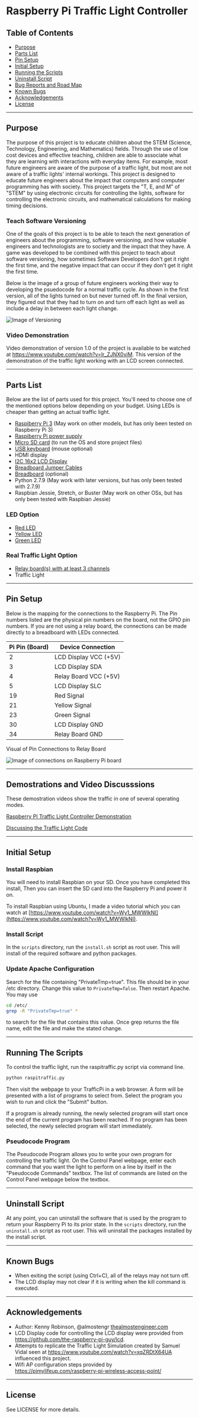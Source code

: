 # Raspberry Pi Traffic Light Controller

## Table of Contents

* [Purpose](#purpose)
* [Parts List](#parts-list)
* [Pin Setup](#pin-setup)
* [Initial Setup](#initial-setup)
* [Running the Scripts](#running-the-scripts)
* [Uninstall Script](#uninstall-script)
* [Bug Reports and Road Map](#bug-reports-and-road-map)
* [Known Bugs](#known-bugs)
* [Acknowledgements](#acknowledgements)
* [License](#license)

----

## Purpose 

The purpose of this project is to educate children about the STEM (Science, Technology, 
Engineering, and Mathematics) fields. Through the use of low cost devices and effective 
teaching, children are able to associate what they are learning with interactions with 
everyday items. For example, most future engineers are aware of the purpose of a traffic light, 
but most are not aware of a traffic lights' internal workings. This project is designed 
to educate future engineers about the impact that computers and computer programming has with
society. This project targets the "T, E, and M" of "STEM" by using electronic circuits 
for controlling the lights, software for controlling the electronic circuits, and 
mathematical calculations for making timing decisions.

### Teach Software Versioning

One of the goals of this project is to be able to teach the next generation of 
engineers about the programming, software versioning, and how valuable engineers and 
technologists are to society and the impact that they have. 
A game was developed to be combined with this project to teach about software versioning,
how sometimes Software Developers don't get it right the first time, and the 
negative impact that can occur if they don't get it right the first time. 

Below is the image of a group of future engineers working their way to developing the 
psuedocode for a normal traffic cycle. As shown in the first version, all of the lights turned
on but never turned off.  In the final version, they figured out that they had to turn on 
and turn off each light as well as include a delay in between each light change. 

![Image of Versioning](https://raw.githubusercontent.com/almostengr/raspitraffic-stem/master/docs/versioning.jpg)

### Video Demonstration

Video demonstration of version 1.0 of the project is available to be watched at 
<a href="https://www.youtube.com/watch?v=lr_ZJNX0viM" target="_blank">https://www.youtube.com/watch?v=lr_ZJNX0viM</a>. 
This version of the demonstration of the traffic light working 
with an LCD screen connected.

----

## Parts List

Below are the list of parts used for this project. You'll need to choose one of 
the mentioned options below depending on your budget. Using LEDs is cheaper than 
getting an actual traffic light.

* <a href="https://www.amazon.com/gp/product/B01CD5VC92/ref=as_li_tl?ie=UTF8&camp=1789&creative=9325&creativeASIN=B01CD5VC92&linkCode=as2&tag=almostengr-20&linkId=b25e1b38c2c187404a50b967837af72b" target="_blank">Raspiberry Pi 3</a> (May work on other models, but has only been tested on Raspberry Pi 3)
* <a href="https://www.amazon.com/gp/product/B00MARDJZ4/ref=as_li_tl?ie=UTF8&tag=almostengr-20&camp=1789&creative=9325&linkCode=as2&creativeASIN=B00MARDJZ4&linkId=d8a07d1f200ba168b5fd5a49d4bb8afa" target="_blank">Raspiberry Pi power supply</a>
* <a href="https://amzn.to/2IcYREu" target="_blank">Micro SD card</a> (to run the OS and store project files)
* <a href="https://amzn.to/2tfNnpE" target="_blank">USB keyboard</a> (mouse optional)
* HDMI display
* <a href="https://www.amazon.com/gp/product/B07D83DY17/ref=as_li_tl?ie=UTF8&tag=almostengr-20&camp=1789&creative=9325&linkCode=as2&creativeASIN=B07D83DY17&linkId=e283038ab1f79e840b5d893586a38e19" target="_blank">I2C 16x2 LCD Display</a>
* <a href="https://www.amazon.com/gp/product/B07GD2BWPY/ref=as_li_tl?ie=UTF8&tag=almostengr-20&camp=1789&creative=9325&linkCode=as2&creativeASIN=B07GD2BWPY&linkId=c3042114933e20a073b88c0947756efd" target="_blank">Breadboard Jumper Cables</a>
* <a href="https://www.amazon.com/gp/product/B01EV6LJ7G/ref=as_li_tl?ie=UTF8&tag=almostengr-20&camp=1789&creative=9325&linkCode=as2&creativeASIN=B01EV6LJ7G&linkId=d6d36ad3de7629f3e963d620893c4ee3" target="_blank">Breadboard</a> (optional)
* Python 2.7.9 (May work with later versions, but has only been tested with 2.7.9)
* Raspbian Jessie, Stretch, or Buster (May work on other OSs, but has only been tested with Raspbian Jessie)

### LED Option

* <a href="https://www.amazon.com/gp/product/B0765NKCZ4/ref=as_li_tl?ie=UTF8&tag=almostengr-20&camp=1789&creative=9325&linkCode=as2&creativeASIN=B0765NKCZ4&linkId=0beb817f2435922b5666155b94430ecc" target="_blank">Red LED</a>
* <a href="https://www.amazon.com/gp/product/B0765NKCZ4/ref=as_li_tl?ie=UTF8&tag=almostengr-20&camp=1789&creative=9325&linkCode=as2&creativeASIN=B0765NKCZ4&linkId=0beb817f2435922b5666155b94430ecc" target="_blank">Yellow LED</a>
* <a href="https://www.amazon.com/gp/product/B0765NKCZ4/ref=as_li_tl?ie=UTF8&tag=almostengr-20&camp=1789&creative=9325&linkCode=as2&creativeASIN=B0765NKCZ4&linkId=0beb817f2435922b5666155b94430ecc" target="_blank">Green LED</a>

### Real Traffic Light Option

* <a href="https://www.amazon.com/gp/product/B00KTEN3TM/ref=as_li_tl?ie=UTF8&tag=almostengr-20&camp=1789&creative=9325&linkCode=as2&creativeASIN=B00KTEN3TM&linkId=1178d5b941f8f41f5bc23fc6da317cf0" target="_blank">Relay board(s) with at least 3 channels</a>
* Traffic Light

----

## Pin Setup

Below is the mapping for the connections to the Raspberry Pi. The Pin numbers
listed are the physical pin numbers on the board, not the GPIO pin numbers. If 
you are not using a relay board, the connections can be made directly to a 
breadboard with LEDs connected.

Pi Pin (Board) | Device Connection
-------------- | -----------------
2 | LCD Display VCC (+5V)
3 | LCD Display SDA
4 | Relay Board VCC (+5V)
5 | LCD Display SLC
19 | Red Signal
21 | Yellow Signal
23 | Green Signal
30 | LCD Display GND
34 | Relay Board GND

Visual of Pin Connections to Relay Board

![Image of connections on Raspberry Pi board](https://raw.githubusercontent.com/almostengr/raspitraffic-stem/master/docs/circuitry.jpg)

----

## Demostrations and Video Discusssions 

These demostration videos show the traffic in one of several operating modes. 

[Raspberry PI Traffic Light Controller Demonstration](https://www.youtube.com/watch?v=lr_ZJNX0viM)

[Discussing the Traffic Light Code](https://www.youtube.com/watch?v=ZyBnWOX3wGE)

----

## Initial Setup

### Install Raspbian 

You will need to install Raspbian on your SD. Once you have completed this install, 
Then you can insert the SD card into the Raspberry Pi and power it on. 

To install Raspbian using Ubuntu, I made a video tutorial which you can watch 
at [https://www.youtube.com/watch?v=Wy1_MWWlkNI](https://www.youtube.com/watch?v=Wy1_MWWlkNI).

### Install Script

In the ```scripts``` directory, run the ```install.sh``` script 
as root user. This will install of the required software and python packages.

### Update Apache Configuration

Search for the file containing "PrivateTmp=true". This file should be in your /etc
directory. Change this value to ```PrivateTmp=false```. Then restart Apache.
You may use 

```sh
cd /etc/
grep -R "PrivateTmp=true" *
```

to search for the file that contains this value. Once grep returns the file name, 
edit the file and make the stated change.

----

## Running The Scripts

To control the traffic light, run the raspitraffic.py script via command line.

```sh
python raspitraffic.py
```

Then visit the webpage to your TrafficPi in a web browser. A form will be 
presented with a list of programs to select from. Select the program you wish to 
run and click the "Submit" button. 

If a program is already running, the newly selected program will start once the end of 
the current program has been reached. If no program has been selected, the newly 
selected program will start immediately.

### Pseudocode Program

The Pseudocode Program allows you to write your own program for controlling the traffic 
light. On the Control Panel webpage, enter each command that you want the light
to perform on a line by itself in the "Pseudocode Commands" textbox. The list of 
commands are listed on the Control Panel webpage below the textbox.

----

## Uninstall Script

At any point, you can uninstall the software that is used by the program to return 
your Raspberry Pi to its prior state. In the ```scripts``` directory, run the 
```uninstall.sh``` script as root user. This will uninstall the packages installed 
by the install script.

----

## Known Bugs

* When exiting the script (using Ctrl+C), all of the relays may not turn off.
* The LCD display may not clear if it is writing when the kill command is executed.

----

## Acknowledgements

* Author: Kenny Robinson, @almostengr <a href="https://thealmostengineer.com" target="_blank">thealmostengineer.com</a>
* LCD Display code for controlling the LCD display were provided from 
https://github.com/the-raspberry-pi-guy/lcd. 
* Attempts to replicate the Traffic Light Simulation created by Samuel Vidal 
seen at <a href="https://www.youtube.com/watch?v=xqZRDtX64UA" target="_blank">https://www.youtube.com/watch?v=xqZRDtX64UA</a> influenced this project.
* Wifi AP configuration steps provided by 
<a href="https://pimylifeup.com/raspberry-pi-wireless-access-point/" target="_blank">https://pimylifeup.com/raspberry-pi-wireless-access-point/</a>

----

## License

See LICENSE for more details.
